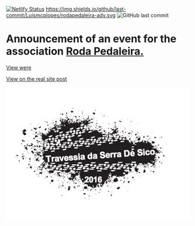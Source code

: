 [![Netlify Status](https://api.netlify.com/api/v1/badges/6951f8cb-7090-4819-9a75-237199bafeac/deploy-status)](https://app.netlify.com/sites/rodapedaleira-adv/deploys)
https://img.shields.io/github/last-commit/Luismcplopes/rodapedaleira-adv.svg
![GitHub last commit](https://img.shields.io/github/last-commit/Luismcplopes/rodapedaleira-adv.svg)


# Announcement of an event for the association **[Roda Pedaleira.](http://www.rodapedaleira.pt/)**

[View were](rodapedaleira-adv.netlify.com)

[View on the real site post](http://www.rodapedaleira.pt/9a-travessia-de-sico/)

[![View on real site post](./images/Poster2.png)](http://www.rodapedaleira.pt/9a-travessia-de-sico/)


